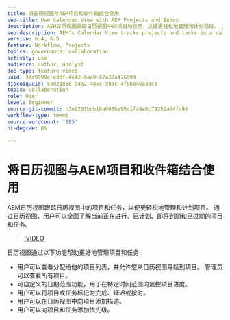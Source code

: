 ```yaml
---
title: 将日历视图与AEM项目和收件箱结合使用
seo-title: Use Calendar View with AEM Projects and Inbox
description: AEM日历视图跟踪日历视图中的项目和任务，以便更轻松地管理和计划项目。 通过日历视图，用户可以全面了解当前正在进行、已计划、即将到期和已过期的项目和任务。
seo-description: AEM's Calendar View tracks projects and tasks in a calendar view for easier project management and scheduling. With Calendar view, user would have an overall visibility over projects and tasks that are currently in progress, planned, due soon and past due.
version: 6.4, 6.5
feature: Workflow, Projects
topics: governance, collaboration
activity: use
audience: author, analyst
doc-type: feature video
uuid: 3dc9999c-eddf-4e42-9aa9-87a37a47699d
discoiquuid: 5ad21858-a4a2-486c-98dc-4f5ba46a3bc1
topic: Collaboration
role: User
level: Beginner
source-git-commit: b3e9251bdb18a008be95c1fa9e5c79252a74fc98
workflow-type: tm+mt
source-wordcount: '185'
ht-degree: 0%

---
```



# 将日历视图与AEM项目和收件箱结合使用

AEM日历视图跟踪日历视图中的项目和任务，以便更轻松地管理和计划项目。 通过日历视图，用户可以全面了解当前正在进行、已计划、即将到期和已过期的项目和任务。

>[!VIDEO](https://video.tv.adobe.com/v/16804?quality=12&learn=on)

日历视图通过以下功能帮助更好地管理项目和任务：

* 用户可以查看分配给他的项目列表，并允许您从日历视图导航到项目。 管理员可以查看所有项目。
* 可自定义的日期范围功能，用于在特定时间范围内监控项目进度。
* 用户可以将项目或任务标记为完成、延迟或按时。
* 用户可以在日历视图中向项目添加描述。
* 用户可以向项目和任务添加优先级。
